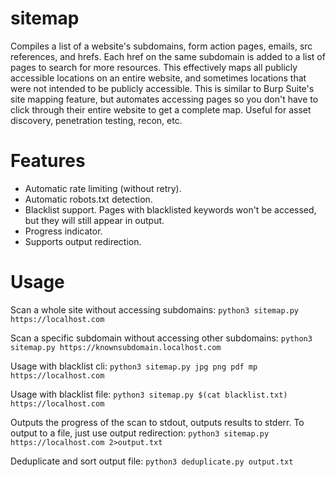 # sitemap
Compiles a list of a website's subdomains, form action pages, emails, src references, and hrefs. Each href on the same subdomain is added to a list of pages to search for more resources. This effectively maps all publicly accessible locations on an entire website, and sometimes locations that were not intended to be publicly accessible. This is similar to Burp Suite's site mapping feature, but automates accessing pages so you don't have to click through their entire website to get a complete map. Useful for asset discovery, penetration testing, recon, etc. 

# Features
- Automatic rate limiting (without retry).
- Automatic robots.txt detection.
- Blacklist support. Pages with blacklisted keywords won't be accessed, but they will still appear in output.
- Progress indicator.
- Supports output redirection.

# Usage

Scan a whole site without accessing subdomains: ```python3 sitemap.py https://localhost.com```

Scan a specific subdomain without accessing other subdomains: ```python3 sitemap.py https://knownsubdomain.localhost.com```

Usage with blacklist cli: ```python3 sitemap.py jpg png pdf mp https://localhost.com```

Usage with blacklist file: ```python3 sitemap.py $(cat blacklist.txt) https://localhost.com```

Outputs the progress of the scan to stdout, outputs results to stderr. To output to a file, just use output redirection:
```python3 sitemap.py https://localhost.com 2>output.txt```

Deduplicate and sort output file:
```python3 deduplicate.py output.txt```

